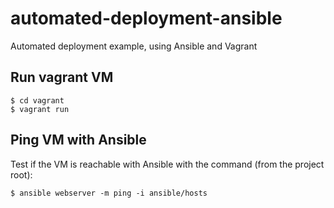 # automated-deployment-ansible
Automated deployment example, using Ansible and Vagrant

## Run vagrant VM

```
$ cd vagrant
$ vagrant run
``` 

## Ping VM with Ansible
Test if the VM is reachable with Ansible with the command (from the project root):

```
$ ansible webserver -m ping -i ansible/hosts
```

